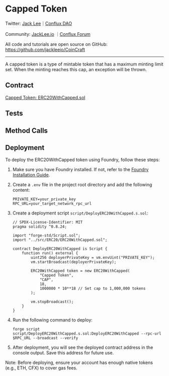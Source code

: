 # Capped Token

Twitter: [Jack Lee](https://x.com/jackleeio)｜[Conflux DAO](https://x.com/ConfluxDAO)

Community: [JackLee.io](https://jacklee.io/) ｜[Conflux Forum](https://forum.conflux.fun/)

All code and tutorials are open source on GitHub: https://github.com/jackleeio/CoinCraft

---

A capped token is a type of mintable token that has a maximum minting limit set. When the minting reaches this cap, an exception will be thrown.

## Contract

[Capped Token: ERC20WithCapped.sol](../src/ERC20/ERC20WithCapped.sol)

## Tests

## Method Calls

## Deployment

To deploy the ERC20WithCapped token using Foundry, follow these steps:

1. Make sure you have Foundry installed. If not, refer to the [Foundry Installation Guide](https://book.getfoundry.sh/getting-started/installation).

2. Create a `.env` file in the project root directory and add the following content:

   ```
   PRIVATE_KEY=your_private_key
   RPC_URL=your_target_network_rpc_url
   ```

3. Create a deployment script `script/DeployERC20WithCapped.s.sol`:

   ```solidity:script/DeployERC20WithCapped.s.sol
   // SPDX-License-Identifier: MIT
   pragma solidity ^0.8.24;

   import "forge-std/Script.sol";
   import "../src/ERC20/ERC20WithCapped.sol";

   contract DeployERC20WithCapped is Script {
       function run() external {
           uint256 deployerPrivateKey = vm.envUint("PRIVATE_KEY");
           vm.startBroadcast(deployerPrivateKey);

           ERC20WithCapped token = new ERC20WithCapped(
               "Capped Token",
               "CAP",
               18,
               1000000 * 10**18 // Set cap to 1,000,000 tokens
           );

           vm.stopBroadcast();
       }
   }
   ```

4. Run the following command to deploy:

   ```
   forge script script/DeployERC20WithCapped.s.sol:DeployERC20WithCapped --rpc-url $RPC_URL --broadcast --verify
   ```

5. After deployment, you will see the deployed contract address in the console output. Save this address for future use.

Note: Before deploying, ensure your account has enough native tokens (e.g., ETH, CFX) to cover gas fees.
